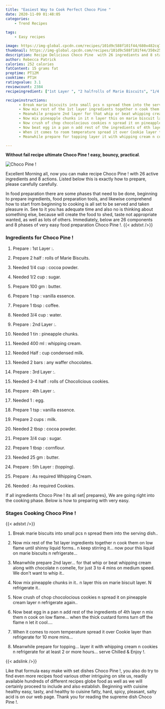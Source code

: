 ```yaml
---
title: "Easiest Way to Cook Perfect Choco Pine "
date: 2020-11-09 01:48:05
categories:
    - Trend Recipes
    
tags:
    - Easy recipes

image: https://img-global.cpcdn.com/recipes/101d9c588f101f44/680x482cq70/choco-pine-recipe-main-photo.jpg
thumbnail: https://img-global.cpcdn.com/recipes/101d9c588f101f44/350x250cq70/choco-pine-recipe-main-photo.jpg
description: Recipe Delicious Choco Pine  with 26 ingredients and 8 stages of easy cooking.
author: Rebecca Patrick
calories: 252 calories
fatContent: 15 grams fat
preptime: PT12M
cooktime: PT1H
ratingvalue: 3.1
reviewcount: 2384
recipeingredient: ["1st Layer ", "2 halfrolls of Marie Biscuits", "1/4 cupcocoa powder", "1/2 cupsugar", "100 gmbutter", "1 tspvanilla essence", "1 tbspcoffee", "3/4 cupwater", "2nd Layer ", "1 tinpineapple chunks", "400 mlwhipping cream", "Halfcup condensed milk", "2 barsany waffer chocolates", "3rd Layer ", "3-4 halfrolls of Chocolicious cookies", "4th Layer ", "1egg", "1 tspvanilla essence", "2 cupsmilk", "2 tbspcocoa powder", "3/4 cupsugar", "1 tbspcornflour", "25 gmbutter", "5th Layer  topping", "As required Whipping Cream", "As required Cookies"]

recipeinstructions: 
      - Break marie biscuits into small pcs n spread them into the serving dish 
      - Now mix rest of the 1st layer ingredients together n cook them on low flame until shinny liquid forms n keep stirring it now pour this liquid on marie biscuits n refrigerate 
      - Meanwhile prepare 2nd layer for that whip or beat whipping cream along with chocolate n comelle for just 3 to 4 mins on medium speed We dont want to whip it 
      - Now mix pineapple chunks in it n layer this on marie biscuit layer N refrigerate it 
      - Now crush of chop chocolocious cookies n spread it on pineapple cream layer n refrigerate again 
      - Now beat egg in a pan n add rest of the ingredients of 4th layer n mix them n cook on low flame when the thick custard forms turn off the flame n let it cool 
      - When it comes to room temperature spread it over Cookie layer than refrigerate for 10 more mins 
      - Meanwhile prepare for topping layer it with whipping cream n cookies n refrigerate for at least 2 or more hours serve Chilled  Enjoy 

---
```




**Without fail recipe ultimate Choco Pine ! easy, bouncy, practical**. 


![Choco Pine !](https://img-global.cpcdn.com/recipes/101d9c588f101f44/680x482cq70/choco-pine-recipe-main-photo.jpg "Choco Pine !")




Excellent Morning all, now you can make recipe Choco Pine ! with 26 active ingredients and 8 actions. Listed below this is exactly how to prepare, please carefully carefully.

In food preparation there are some phases that need to be done, beginning to prepare ingredients, food preparation tools, and likewise comprehend how to start from beginning to cooking is all set to be served and taken pleasure in. See to it you has adequate time and also no is thinking about something else, because will create the food to shed, taste not appropriate wanted, as well as lots of others. Immediately, below are 26 components and 8 phases of very easy food preparation Choco Pine !.
{{< adstxt />}}

### Ingredients for Choco Pine !


1. Prepare  : 1st Layer :.

1. Prepare 2 half : rolls of Marie Biscuits.

1. Needed 1/4 cup : cocoa powder.

1. Needed 1/2 cup : sugar.

1. Prepare 100 gm : butter.

1. Prepare 1 tsp : vanilla essence.

1. Prepare 1 tbsp : coffee.

1. Needed 3/4 cup : water.

1. Prepare  : 2nd Layer :.

1. Needed 1 tin : pineapple chunks.

1. Needed 400 ml : whipping cream.

1. Needed Half : cup condensed milk.

1. Needed 2 bars : any waffer chocolates.

1. Prepare  : 3rd Layer :.

1. Needed 3-4 half : rolls of Chocolicious cookies.

1. Prepare  : 4th Layer :.

1. Needed 1 : egg.

1. Prepare 1 tsp : vanilla essence.

1. Prepare 2 cups : milk.

1. Needed 2 tbsp : cocoa powder.

1. Prepare 3/4 cup : sugar.

1. Prepare 1 tbsp : cornflour.

1. Needed 25 gm : butter.

1. Prepare  : 5th Layer : (topping).

1. Prepare  : As required Whipping Cream.

1. Needed  : As required Cookies.



If all ingredients Choco Pine ! its all set| prepares}, We are going right into the cooking phase. Below is how to preparing with very easy.

### Stages Cooking Choco Pine !

{{< adstxt />}}


1. Break marie biscuits into small pcs n spread them into the serving dish..



1. Now mix rest of the 1st layer ingredients together n cook them on low flame until shinny liquid forms.. n keep stirring it... now pour this liquid on marie biscuits n refrigerate...



1. Meanwhile prepare 2nd layer... for that whip or beat whipping cream along with chocolate n comelle, for just 3 to 4 mins on medium speed. We don&#39;t want to whip it..



1. Now mix pineapple chunks in it.. n layer this on marie biscuit layer. N refrigerate it..



1. Now crush of chop chocolocious cookies n spread it on pineapple cream layer n refrigerate again..



1. Now beat egg in a pan n add rest of the ingredients of 4th layer n mix them n cook on low flame... when the thick custard forms turn off the flame n let it cool....



1. When it comes to room temperature spread it over Cookie layer than refrigerate for 10 more mins...



1. Meanwhile prepare for topping... layer it with whipping cream n cookies n refrigerate for at least 2 or more hours... serve Chilled &amp; Enjoy !.





{{< adslink />}}

Like that formula easy make with set dishes Choco Pine !, you also do try to find even more recipes food various other intriguing on site us, readily available hundreds of different recipes globe food as well as we will certainly proceed to include and also establish. Beginning with cuisine healthy easy, tasty, and healthy to cuisine fatty, hard, spicy, pleasant, salty acid is on our web page. Thank you for reading the supreme dish Choco Pine !.
